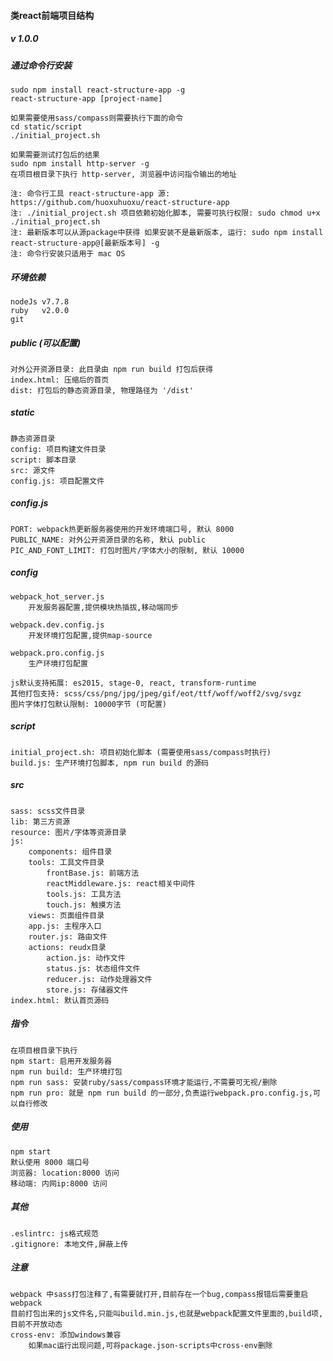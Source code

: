 #### 类react前端项目结构	
##### v 1.0.0

##### 通过命令行安装
	sudo npm install react-structure-app -g
	react-structure-app [project-name]

	如果需要使用sass/compass则需要执行下面的命令
	cd static/script
	./initial_project.sh

	如果需要测试打包后的结果
	sudo npm install http-server -g
	在项目根目录下执行 http-server, 浏览器中访问指令输出的地址

	注: 命令行工具 react-structure-app 源: https://github.com/huoxuhuoxu/react-structure-app
	注: ./initial_project.sh 项目依赖初始化脚本, 需要可执行权限: sudo chmod u+x ./initial_project.sh
	注: 最新版本可以从源package中获得 如果安装不是最新版本, 运行: sudo npm install react-structure-app@[最新版本号] -g
	注: 命令行安装只适用于 mac OS 


##### 环境依赖
	nodeJs v7.7.8
	ruby   v2.0.0
	git

##### public (可以配置)
	对外公开资源目录: 此目录由 npm run build 打包后获得
	index.html: 压缩后的首页
	dist: 打包后的静态资源目录, 物理路径为 '/dist'

##### static
	静态资源目录
	config: 项目构建文件目录
	script: 脚本目录
	src: 源文件
	config.js: 项目配置文件
	
##### config.js
	PORT: webpack热更新服务器使用的开发环境端口号, 默认 8000
	PUBLIC_NAME: 对外公开资源目录的名称, 默认 public
	PIC_AND_FONT_LIMIT: 打包时图片/字体大小的限制, 默认 10000

##### config
	webpack_hot_server.js
		开发服务器配置,提供模块热插拔,移动端同步
	
	webpack.dev.config.js
		开发环境打包配置,提供map-source
		
	webpack.pro.config.js
		生产环境打包配置
		
	js默认支持拓展: es2015, stage-0, react, transform-runtime
	其他打包支持: scss/css/png/jpg/jpeg/gif/eot/ttf/woff/woff2/svg/svgz
	图片字体打包默认限制: 10000字节 (可配置)
	
##### script
	initial_project.sh: 项目初始化脚本 (需要使用sass/compass时执行)
	build.js: 生产环境打包脚本, npm run build 的源码
	
##### src
	sass: scss文件目录
	lib: 第三方资源
	resource: 图片/字体等资源目录
	js:
		components: 组件目录
		tools: 工具文件目录
			frontBase.js: 前端方法
			reactMiddleware.js: react相关中间件
			tools.js: 工具方法
			touch.js: 触摸方法
		views: 页面组件目录
		app.js: 主程序入口
		router.js: 路由文件
		actions: reudx目录
			action.js: 动作文件
			status.js: 状态组件文件
			reducer.js: 动作处理器文件
			store.js: 存储器文件
	index.html: 默认首页源码
				
	
		
##### 指令
	在项目根目录下执行
	npm start: 启用开发服务器
	npm run build: 生产环境打包 
	npm run sass: 安装ruby/sass/compass环境才能运行,不需要可无视/删除
	npm run pro: 就是 npm run build 的一部分,负责运行webpack.pro.config.js,可以自行修改


##### 使用
	npm start
	默认使用 8000 端口号
	浏览器: location:8000 访问
	移动端: 内网ip:8000 访问


##### 其他
	.eslintrc: js格式规范
	.gitignore: 本地文件,屏蔽上传


##### 注意
	webpack 中sass打包注释了,有需要就打开,目前存在一个bug,compass报错后需要重启webpack
	目前打包出来的js文件名,只能叫build.min.js,也就是webpack配置文件里面的,build项,目前不开放动态
	cross-env: 添加windows兼容
		如果mac运行出现问题,可将package.json-scripts中cross-env删除




